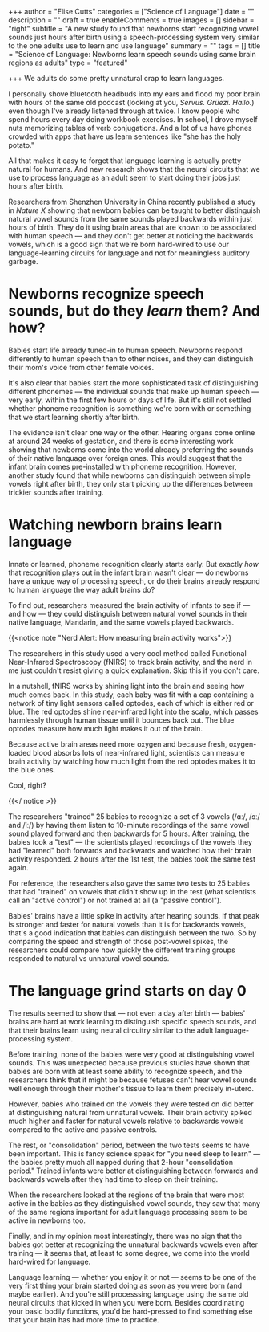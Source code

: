 +++
author = "Elise Cutts"
categories = ["Science of Language"]
date = ""
description = ""
draft = true
enableComments = true
images = []
sidebar = "right"
subtitle = "A new study found that newborns start recognizing vowel sounds just hours after birth using a speech-processing system very similar to the one adults use to learn and use language"
summary = ""
tags = []
title = "Science of Language: Newborns learn speech sounds using same brain regions as adults"
type = "featured"

+++
We adults do some pretty unnatural crap to learn languages.

I personally shove bluetooth headbuds into my ears and flood my poor brain with hours of the same old podcast (looking at you, _Servus. Grüezi. Hallo._) even though I've already listened through at twice. I know people who spend hours every day doing workbook exercises. In school, I drove myself nuts memorizing tables of verb conjugations. And a lot of us have phones crowded with apps that have us learn sentences like "she has the holy potato."

All that makes it easy to forget that language learning is actually pretty natural for humans. And new research shows that the neural circuits that we use to process language as an adult seem to start doing their jobs just hours after birth.

Researchers from Shenzhen University in China recently published a study in _Nature X_ showing that newborn babies can be taught to better distinguish natural vowel sounds from the same sounds played backwards within just hours of birth. They do it using brain areas that are known to be associated with human speech — and they don't get better at noticing the backwards vowels, which is a good sign that we're born hard-wired to use our language-learning circuits for language and not for meaningless auditory garbage.

# Newborns recognize speech  sounds, but do they _learn_ them? And how?

Babies start life already tuned-in to human speech. Newborns respond differently to human speech than to other noises, and they can distinguish their mom's voice from other female voices.

It's also clear that babies start the more sophisticated task of distinguishing different phonemes — the individual sounds that make up human speech — very early, within the first few hours or days of life. But it's still not settled whether phoneme recognition is something we're born with or something that we start learning shortly after birth.

The evidence isn't clear one way or the other. Hearing organs come online at around 24 weeks of gestation, and there is some interesting work showing that newborns come into the world already preferring the sounds of their native language over foreign ones. This would suggest that the infant brain comes pre-installed with phoneme recognition. However, another study found that while newborns can distinguish between simple vowels right after birth, they only start picking up the differences between trickier sounds after training.

# Watching newborn brains learn language

Innate or learned, phoneme recognition clearly starts early. But exactly _how_ that recognition plays out in the infant brain wasn't clear — do newborns have a unique way of processing speech, or do their brains already respond to human language the way adult brains do?

To find out, researchers measured the brain activity of infants to see if — and how — they could distinguish between natural vowel sounds in their native language, Mandarin, and the same vowels played backwards.

{{<notice note "Nerd Alert: How measuring brain activity works">}}

The researchers in this study used a very cool method called Functional Near-Infrared Spectroscopy (fNIRS) to track brain activity, and the nerd in me just couldn't resist giving a quick explanation. Skip this if you don't care.

In a nutshell, fNIRS works by shining light into the brain and seeing how much comes back. In this study, each baby was fit with a cap containing a network of tiny light sensors called optodes, each of which is either red or blue. The red optodes shine near-infrared light into the scalp, which passes harmlessly through human tissue until it bounces back out. The blue optodes measure how much light makes it out of the brain. 

Because active brain areas need more oxygen and because fresh, oxygen-loaded blood absorbs lots of near-infrared light, scientists can measure brain activity by watching how much light from the red optodes makes it to the blue ones.

Cool, right?

{{</ notice  >}}

The researchers "trained" 25 babies to recognize a set of 3 vowels (/ɑː/, /ɔː/ and /iː/) by having them listen to 10-minute recordings of the same vowel sound played forward and then backwards for 5 hours. After training, the babies took a "test" — the scientists played recordings of the vowels they had "learned" both forwards and backwards and watched how their brain activity responded. 2 hours after the 1st test, the babies took the same test again.

For reference, the researchers also gave the same two tests to 25 babies that had "trained" on vowels that didn't show up in the test (what scientists call an "active control") or not trained at all (a "passive control"). 

Babies' brains have a little spike in activity after hearing sounds. If that peak is stronger and faster for natural vowels than it is for backwards vowels, that's a good indication that babies can distinguish between the two. So by comparing the speed and strength of those post-vowel spikes, the researchers could compare how quickly the different training groups responded to natural vs unnatural vowel sounds.

# The language grind starts on day 0

The results seemed to show that — not even a day after birth — babies' brains are hard at work learning to distinguish specific speech sounds, and that their brains learn using neural circuitry similar to the adult language-processing system.

Before training, none of the babies were very good at distinguishing vowel sounds. This was unexpected because previous studies have shown that babies are born with at least some ability to recognize speech, and the researchers think that it might be because fetuses can't hear vowel sounds well enough through their mother's tissue to learn them precisely in-utero.

However, babies who trained on the vowels they were tested on did better at distinguishing natural from unnatural vowels. Their brain activity spiked much higher and faster for natural vowels relative to backwards vowels compared to the active and passive controls. 

The rest, or "consolidation" period, between the two tests seems to have been important. This is fancy science speak for "you need sleep to learn" — the babies pretty much all napped during that 2-hour "consolidation period." Trained infants were better at distinguishing between forwards and backwards vowels after they had time to sleep on their training.

When the researchers looked at the regions of the brain that were most active in the babies as they distinguished vowel sounds, they saw that many of the same regions important for adult language processing seem to be active in newborns too. 

Finally, and in my opinion most interestingly, there was no sign that the babies got better at recognizing the unnatural backwards vowels even after training — it seems that, at least to some degree, we come into the world hard-wired for language.

Language learning — whether you enjoy it or not — seems to be one of the very first thing your brain started doing as soon as you were born (and maybe earlier). And you're still processsing language using the same old neural circuits that kicked in when you were born. Besides coordinating your basic bodily functions, you'd be hard-pressed to find something else that your brain has had more time to practice. 

 